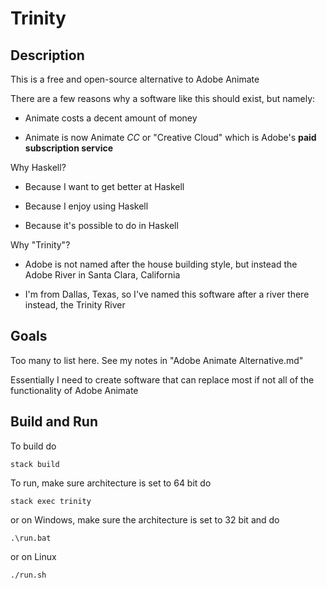 # Trinity

## Description

This is a free and open-source alternative to Adobe Animate

There are a few reasons why a software like this should exist, but namely:

 - Animate costs a decent amount of money

 - Animate is now Animate *CC* or "Creative Cloud" which is Adobe's __paid subscription service__

Why Haskell?

 - Because I want to get better at Haskell

 - Because I enjoy using Haskell

 - Because it's possible to do in Haskell

Why "Trinity"?

 - Adobe is not named after the house building style, but instead the Adobe River in Santa Clara, California

 - I'm from Dallas, Texas, so I've named this software after a river there instead, the Trinity River

## Goals

Too many to list here. See my notes in "Adobe Animate Alternative.md"

Essentially I need to create software that can replace most if not all of the functionality of Adobe Animate

## Build and Run

To build do

```stack build```

To run, make sure architecture is set to 64 bit do

```stack exec trinity```

or on Windows, make sure the architecture is set to 32 bit and do

```.\run.bat```

or on Linux

```./run.sh```
